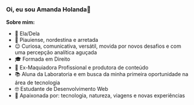 ### Oi, eu sou Amanda Holanda👋

**Sobre mim:**
- :sunflower: Ela/Dela
- :cactus: Piauiense, nordestina e arretada 
- :wink: Curiosa, comunicativa, versátil, movida por novos desafios e com uma percepção analítica aguçada
- :mortar_board: Formada em Direito 
- :kiss: Ex-Maquiadora Profissional e produtora de conteúdo 
- :books: Aluna da Laboratoria e em busca da minha primeira oportunidade na área de tecnologia
- :nerd_face: Estudante de Desenvolvimento Web 
- 💓 Apaixonada por: tecnologia, natureza, viagens e novas experiências
<!--
**amanda-holanda/amanda-holanda** is a ✨ _special_ ✨ repository because its `README.md` (this file) appears on your GitHub profile.
- 
- 👯 I’m looking to collaborate on ...
- 🤔 I’m looking for help with ...
- 💬 Ask me about ...
- 📫 How to reach me: ...
- 😄 Pronouns: ...
-->


